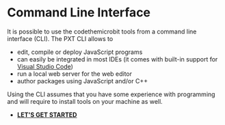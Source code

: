 # Command Line Interface

It is possible to use the codethemicrobit tools from a command line interface (CLI). The PXT CLI allows to 
* edit, compile or deploy JavaScript programs
* can easily be integrated in most IDEs (it comes with built-in support for [Visual Studio Code](https://code.visualstudio.com/))
* run a local web server for the web editor
* author packages using JavaScript and/or C++


Using the CLI assumes that you have some experience with programming and will require to install tools on your machine as well.

* **[LET'S GET STARTED](https://pxt.io/cli)**
